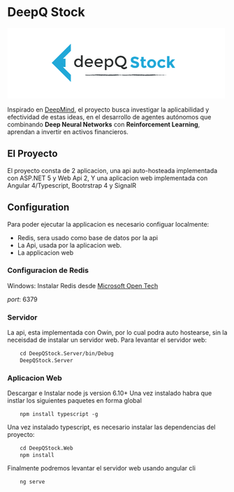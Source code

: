 # DeepQ Stock

![DeepQ Stock](https://raw.githubusercontent.com/jcaramello/deepQ-stock/master/DeepQStock.Web/src/img/logo.png)

Inspirado en [DeepMind](https://deepmind.com/research/dqn/),
el proyecto busca investigar la aplicabilidad y efectividad de estas ideas, 
en el desarrollo de agentes autónomos que combinando **Deep Neural Networks** con
**Reinforcement Learning**, aprendan a invertir en activos financieros.

## El Proyecto

El proyecto consta de 2 aplicacion, una api auto-hosteada implementada con ASP.NET 5 y Web Api 2,
Y una aplicacion web implementada con Angular 4/Typescript, Bootrstrap 4 y SignalR

## Configuration

Para poder ejecutar la applicacion es necesario configuar localmente:

* Redis, sera usado como base de datos por la api
* La Api, usada por la aplicacion web.
* La applicacion web

### Configuracion de Redis

Windows: Instalar Redis desde [Microsoft Open Tech](https://msopentech.com/blog/2015/03/03/redis-windows-2-8-19-released/)

*port*: 6379

### Servidor 

La api, esta implementada con Owin, por lo cual podra auto hostearse, sin la neceisdad de instalar un servidor web.
Para levantar el servidor web:

```
    cd DeepQStock.Server/bin/Debug
    DeepQStock.Server
```

### Aplicacion Web

Descargar e Instalar node js version 6.10+
Una vez instalado habra que instlar los siguientes paquetes en forma global

```
    npm install typescript -g    
```

Una vez instalado typescript, es necesario instalar las dependencias del proyecto:
```
    cd DeepQStock.Web
    npm install
```
Finalmente podremos levantar el servidor web usando angular cli
```
    ng serve
```

